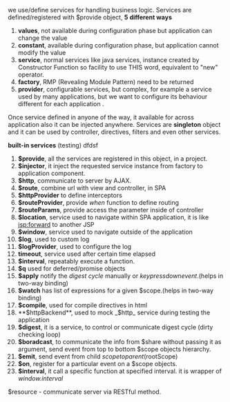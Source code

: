 <!-- ## Angular Service -->

we use/define services for handling business logic. Services are defined/registered with $provide object, **5 different ways**

1. **values**, not available during configuration phase but application can change the value
2. **constant**, available during configuration phase, but application cannot modify the value
3. **service**, normal services like java services, instance created by Constructor Function so facility to use THIS word, equivalent to "new" operator.
4. **factory**, RMP (Revealing Module Pattern) need to be returned
5. **provider**, configurable services, but complex, for example a service used by many applications, but we want to configure its behaviour different for each application   .

Once service defined in anyone of the way, it available for across application also it can be injected anywhere. Services are **singleton** object and it can be used by controller, directives, filters and even other services.

**built-in services** (testing) dfdsf

1. **$provide**, all the services are registered in this object, in a project.
2. **$injector**, it inject the requested service instance from factory to application component.
3. **$http**, communicate to server by AJAX.
4. **$route**, combine url with view and controller, in SPA
5. **$httpProvider** to define interceptors
6. **$routeProvider**, provide _when_ function to define routing
7. **$routeParams**, provide access the parameter inside of controller
8. **$location**, service used to navigate within SPA application, it is like <jsp:forward> to another JSP
9. **$window**, service used to navigate outside of the application
10. **$log**, used to custom log
11. **$logProvider**, used to configure the log
12. **timeout**, service used after certain time elapsed
13. **$interval**, repeatably execute a function.
14. **$q** used for deferred/promise objects
15. **$apply** notify the _digest cycle_ manually or _keypressdownevent_.(helps in two-way binding)
16. **$watch** has list of expressions for a given $scope.(helps in two-way binding)
17. **$compile**, used for compile directives in html
18. **$httpBackend**, used to mock _$http_ service during testing the application
19. **$digest**, it is a service, to control or communicate digest cycle (dirty checking loop)
20. **$boradcast**, to communicate the info from $share without passing it as argument, send event from top to bottom $scope objects hierarchy.
21. **$emit**, send event from child $scope to parent ($rootScope)
22. **$on**, register for a particular event on a $scope objects.
23. **$interval**, it call a specific function at specified interval. it is wrapper of *window.interval*

$resource - communicate server via RESTful method.
